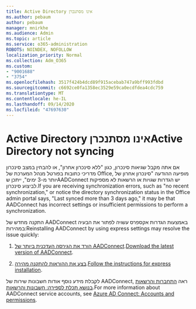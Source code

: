 ```yaml
---
title: Active Directory אינו מסתנכרן
ms.author: pebaum
author: pebaum
manager: mnirkhe
ms.audience: Admin
ms.topic: article
ms.service: o365-administration
ROBOTS: NOINDEX, NOFOLLOW
localization_priority: Normal
ms.collection: Adm_O365
ms.custom:
- "9001688"
- "3754"
ms.openlocfilehash: 3517f424b4dcd89f915acebab747a9bff993fdbd
ms.sourcegitcommit: c6692ce0fa1358ec3529e59ca0ecdfdea4cdc759
ms.translationtype: MT
ms.contentlocale: he-IL
ms.lasthandoff: 09/14/2020
ms.locfileid: "47697630"
---
```

# <a name="active-directory-not-syncing"></a><span data-ttu-id="60ab2-102">Active Directory אינו מסתנכרן</span><span class="sxs-lookup"><span data-stu-id="60ab2-102">Active Directory not syncing</span></span>

<span data-ttu-id="60ab2-103">אם אתה מקבל שגיאות סינכרון, כגון "ללא סינכרון אחרון", או להבחין במצב סינכרון מדריכי כתובות בפורטל מנהל המערכת של Office, מופיעה ההודעה "סינכרון אחרון של יותר מ-3 ימים", ייתכן שAADConnect יש הגדרות שגויות או הרשאות לא מספיקות לביצוע סינכרון.</span><span class="sxs-lookup"><span data-stu-id="60ab2-103">If you are receiving synchronization errors, such as "no recent synchronization," or notice the directory synchronization status in the Office admin portal says, "Last synced more than 3 days ago," it may be that AADConnect has incorrect settings or insufficient permissions to perform a synchronization.</span></span>  

<span data-ttu-id="60ab2-104">התקנה מחדש של AADConnect באמצעות הגדרות אקספרס עשויה לפתור את הבעיה במהירות:</span><span class="sxs-lookup"><span data-stu-id="60ab2-104">Reinstalling AADConnect by using express settings may resolve the issue quickly:</span></span>

1. <span data-ttu-id="60ab2-105">[הורד את הגירסה העדכנית ביותר של AADConnect](https://go.microsoft.com/fwlink/?LinkId=615771).</span><span class="sxs-lookup"><span data-stu-id="60ab2-105">[Download the latest version of AADConnect](https://go.microsoft.com/fwlink/?LinkId=615771).</span></span>

2. <span data-ttu-id="60ab2-106">[בצע את ההוראות להתקנה מהירה](https://docs.microsoft.com/azure/active-directory/hybrid/how-to-connect-install-express).</span><span class="sxs-lookup"><span data-stu-id="60ab2-106">[Follow the instructions for express installation](https://docs.microsoft.com/azure/active-directory/hybrid/how-to-connect-install-express).</span></span>

<span data-ttu-id="60ab2-107">לקבלת מידע נוסף אודות חשבונות שירות של AADConnect, ראה [התחברות והרשאות בנושא תכלת לספירה: חשבונות והרשאות](https://docs.microsoft.com/azure/active-directory/hybrid/reference-connect-accounts-permissions).</span><span class="sxs-lookup"><span data-stu-id="60ab2-107">For more information about AADConnect service accounts, see [Azure AD Connect: Accounts and permissions](https://docs.microsoft.com/azure/active-directory/hybrid/reference-connect-accounts-permissions).</span></span>

